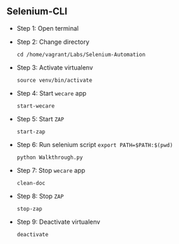 ## Selenium-CLI
* Step 1: Open terminal

* Step 2: Change directory

	 `cd /home/vagrant/Labs/Selenium-Automation`
	 
* Step 3: Activate virtualenv
	
	`source venv/bin/activate`	
	
* Step 4: Start `wecare` app
	
	`start-wecare`
    
* Step 5: Start `ZAP`

	`start-zap`
	
* Step 6: Run selenium script
	`export PATH=$PATH:$(pwd)`

	`python Walkthrough.py`
	
* Step 7: Stop `wecare` app

	`clean-doc`
	
* Step 8: Stop `ZAP` 

	`stop-zap`

* Step 9: Deactivate virtualenv
	
	`deactivate`
	

